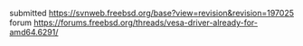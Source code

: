 
submitted https://svnweb.freebsd.org/base?view=revision&revision=197025<br>
forum https://forums.freebsd.org/threads/vesa-driver-already-for-amd64.6291/<br>